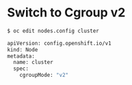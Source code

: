 # Switch to Cgroup v2

```bash
$ oc edit nodes.config cluster

apiVersion: config.openshift.io/v1
kind: Node
metadata:
  name: cluster
  spec:
    cgroupMode: "v2"
```
